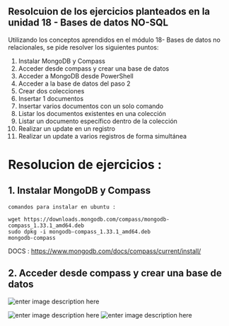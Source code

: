 ﻿
## Resolcuion de los ejercicios planteados en la unidad 18 - Bases de datos NO-SQL

Utilizando los conceptos aprendidos en el módulo 18- Bases de datos
no relacionales, se pide resolver los siguientes puntos:

 1.  Instalar MongoDB y Compass
 2. Acceder desde compass y crear una base de datos
 3. Acceder a MongoDB desde PowerShell
 4. Acceder a la base de datos del paso 2
 5. Crear dos colecciones
 6. Insertar 1 documentos
 7. Insertar varios documentos con un solo comando
 8. Listar los documentos existentes en una colección
 9. Listar un documento específico dentro de la colección
 10. Realizar un update en un registro 
 11. Realizar un update a varios registros de forma simultánea

  
 # Resolucion de ejercicios :

## 1.  Instalar MongoDB y Compass
 
	comandos para instalar en ubuntu :
	
    wget https://downloads.mongodb.com/compass/mongodb-compass_1.33.1_amd64.deb
    sudo dpkg -i mongodb-compass_1.33.1_amd64.deb
    mongodb-compass
DOCS : https://www.mongodb.com/docs/compass/current/install/

## 2. Acceder desde compass y crear una base de datos

![enter image description here](https://drive.google.com/file/d/1DiJTMJukoyyC2_Cnm52UzAmTp81UuI5b/view?usp=sharing)

![enter image description here](https://drive.google.com/file/d/1-dt-oMqs5-Um2aEAXQfMzTS8UrNpm0mU/view?usp=sharing)
![enter image description here](https://drive.google.com/file/d/1Oke_OMHgUE5wZSZeN4k6u9G35RBOHa7j/view?usp=sharing)

